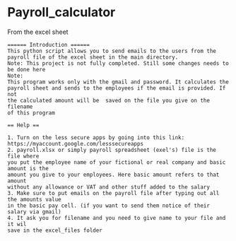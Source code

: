 # Payroll_calculator
From the excel sheet

    ====== Introduction ======
    This python script allows you to send emails to the users from the payroll file of the excel sheet in the main directory.
    Note: This project is not fully completed. Still some changes needs to be done here
    Note:
	This program works only with the gmail and password. It calculates the
	payroll sheet and sends to the employees if the email is provided. If not
	the calculated amount will be  saved on the file you give on the filename
	of this program

 	== Help ==

	1. Turn on the less secure apps by going into this link: 
	https://myaccount.google.com/lesssecureapps
	2. payroll.xlsx or simply payroll spreadsheet (exel's) file is the file where
	you put the employee name of your fictional or real company and basic amount is the
	amount you give to your employees. Here basic amount refers to that amount
	without any allowance or VAT and other stuff added to the salary
	3. Make sure to put emails on the payroll file after typing out all the amounts value
	in the basic pay cell. (if you want to send them notice of their salary via gmail)
	4. It ask you for filename and you need to give name to your file and it wil 
	save in the excel_files folder
    
